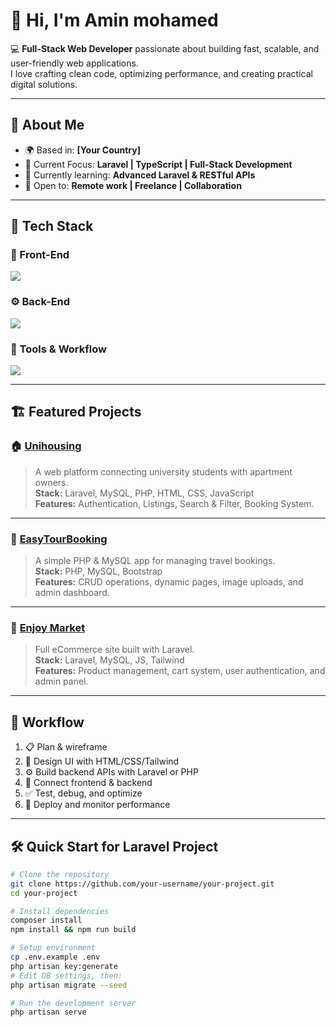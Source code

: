 # 👋 Hi, I'm Amin mohamed

💻 **Full-Stack Web Developer** passionate about building fast, scalable, and user-friendly web applications.  
I love crafting clean code, optimizing performance, and creating practical digital solutions.

---

## 🚀 About Me

- 🌍 Based in: **[Your Country]**  
- 💼 Current Focus: **Laravel | TypeScript | Full-Stack Development**    
- 🧠 Currently learning: **Advanced Laravel & RESTful APIs**  
- 🤝 Open to: **Remote work | Freelance | Collaboration**

---

## 🧰 Tech Stack

### 🎨 Front-End
<p>
  <img src="https://skillicons.dev/icons?i=html,css,js,ts,bootstrap,tailwind" />
</p>

### ⚙️ Back-End
<p>
  <img src="https://skillicons.dev/icons?i=php,laravel,mysql" />
</p>

### 🧩 Tools & Workflow
<p>
  <img src="https://skillicons.dev/icons?i=git,github,vscode,postman,figma" />
</p>

---

## 🏗️ Featured Projects

### 🏠 [Unihousing](https://github.com/your-username/unihousing)
> A web platform connecting university students with apartment owners.  
> **Stack:** Laravel, MySQL, PHP, HTML, CSS, JavaScript  
> **Features:** Authentication, Listings, Search & Filter, Booking System.

---

### 🌴 [EasyTourBooking](https://github.com/your-username/easytourbooking)
> A simple PHP & MySQL app for managing travel bookings.  
> **Stack:** PHP, MySQL, Bootstrap  
> **Features:** CRUD operations, dynamic pages, image uploads, and admin dashboard.

---

### 🛒 [Enjoy Market](https://github.com/your-username/enjoy-market)
> Full eCommerce site built with Laravel.  
> **Stack:** Laravel, MySQL, JS, Tailwind  
> **Features:** Product management, cart system, user authentication, and admin panel.

---

## 🧭 Workflow

1. 📋 Plan & wireframe  
2. 🎨 Design UI with HTML/CSS/Tailwind  
3. ⚙️ Build backend APIs with Laravel or PHP  
4. 🔗 Connect frontend & backend  
5. ✅ Test, debug, and optimize  
6. 🚀 Deploy and monitor performance

---

## 🛠️ Quick Start for Laravel Project

```bash
# Clone the repository
git clone https://github.com/your-username/your-project.git
cd your-project

# Install dependencies
composer install
npm install && npm run build

# Setup environment
cp .env.example .env
php artisan key:generate
# Edit DB settings, then:
php artisan migrate --seed

# Run the development server
php artisan serve
